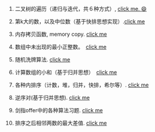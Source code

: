 


1. 二叉树的遍历（递归与迭代，共６种方式）, [click me. :smile:](./TraverseTree)

2. 第k大的数，以及中位数（基于快排思想实现）.[click me](./kth-largest_and_media)

3. 内存拷贝函数, memory copy. [click me](./memcpy)

4. 数组中未出现的最小正整数。　[click me](./missNumber)

5. 随机洗牌算法. [click me](./shuffle)

6. 计算数组的小和（基于归并思想）　[click me](./smallSum)

7. 各种内排序（计数，堆，归并，快排，希尔等）. [click me](./sort)

8. 逆序对(基于归并思想). [click me](./sort/Inversions.cpp)

9. 剑指offer中的各种算法习题. [click me](./sword_to_offer)

10. 排序之后相邻两数的最大差值. [click me](./maxGap)

